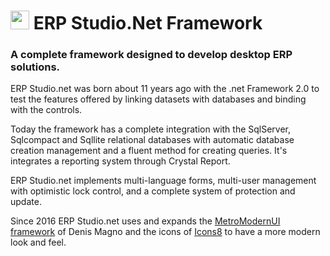<h1><img src="https://i.ibb.co/VjHJ5YX/logo.png" width="30" height="30"> ERP Studio.Net Framework</h1>
<h3> A complete framework designed to develop desktop ERP solutions. </h3>

ERP Studio.net was born about 11 years ago with the .net Framework 2.0 to test the features offered by linking datasets with databases and binding with the controls.

Today the framework has a complete integration with the SqlServer, Sqlcompact and Sqllite relational databases with automatic database creation management and a fluent method for creating queries.
It's integrates a reporting system through Crystal Report.

ERP Studio.net implements multi-language forms, multi-user management with optimistic lock control, and a complete system of protection and update.

Since 2016 ERP Studio.net uses and expands the [MetroModernUI framework](http://denricdenise.info/2014/09/winforms-metro-style/) of Denis Magno and the icons of [Icons8](https://icons8.com/) to have a more modern look and feel.
